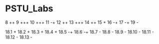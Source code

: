 # PSTU_Labs

8 ++
9 +++
10 +++
11 -+
12 ++
13 +++
14 ++
15 +
16 -+
17 -+
19 -

18.1 + 18.2 + 18.3 + 18.4 + 18.5 -+ 
18.6 -+ 18.7 - 18.8 - 18.9 - 18.10 - 18.11 - 18.12 - 18.13 - 

